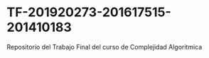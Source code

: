 # TF-201920273-201617515-201410183
Repositorio del Trabajo Final del curso de Complejidad Algoritmica

